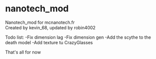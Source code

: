 nanotech_mod
============

Nanotech_mod for mcnanotech.fr<br>
Created by kevin_68, updated by robin4002

Todo list:
-Fix dimension lag
-Fix dimension gen
-Add the scythe to the death model
-Add texture tu CrazyGlasses

That's all for now
